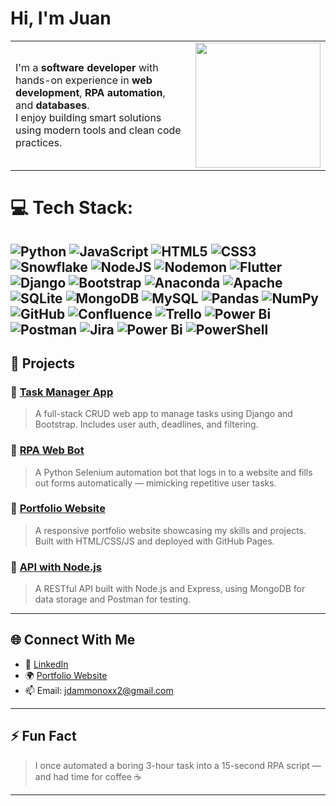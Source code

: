 <h1> Hi, I'm Juan </h1>

<table>
  <tr>
    <td>
       <p>
        I'm a <strong>software developer</strong> with hands-on experience in <strong>web development</strong>, <strong>RPA automation</strong>, and <strong>databases</strong>.<br/>
        I enjoy building smart solutions using modern tools and clean code practices.
      </p>
    </td>
    <td>
    <img src="https://github.com/user-attachments/assets/33223295-77a3-4aec-8d2b-7bdb3d92fa7c" width="200" />
    </td>
  </tr>
</table>


# 💻 Tech Stack:
![Python](https://img.shields.io/badge/python-3670A0?style=for-the-badge&logo=python&logoColor=ffdd54) ![JavaScript](https://img.shields.io/badge/javascript-%23323330.svg?style=for-the-badge&logo=javascript&logoColor=%23F7DF1E) ![HTML5](https://img.shields.io/badge/html5-%23E34F26.svg?style=for-the-badge&logo=html5&logoColor=white) ![CSS3](https://img.shields.io/badge/css3-%231572B6.svg?style=for-the-badge&logo=css3&logoColor=white) ![Snowflake](https://img.shields.io/badge/snowflake-%2329B5E8.svg?style=for-the-badge&logo=snowflake&logoColor=white) ![NodeJS](https://img.shields.io/badge/node.js-6DA55F?style=for-the-badge&logo=node.js&logoColor=white) ![Nodemon](https://img.shields.io/badge/NODEMON-%23323330.svg?style=for-the-badge&logo=nodemon&logoColor=%BBDEAD) ![Flutter](https://img.shields.io/badge/Flutter-%2302569B.svg?style=for-the-badge&logo=Flutter&logoColor=white) ![Django](https://img.shields.io/badge/django-%23092E20.svg?style=for-the-badge&logo=django&logoColor=white) ![Bootstrap](https://img.shields.io/badge/bootstrap-%238511FA.svg?style=for-the-badge&logo=bootstrap&logoColor=white) ![Anaconda](https://img.shields.io/badge/Anaconda-%2344A833.svg?style=for-the-badge&logo=anaconda&logoColor=white) ![Apache](https://img.shields.io/badge/apache-%23D42029.svg?style=for-the-badge&logo=apache&logoColor=white) ![SQLite](https://img.shields.io/badge/sqlite-%2307405e.svg?style=for-the-badge&logo=sqlite&logoColor=white) ![MongoDB](https://img.shields.io/badge/MongoDB-%234ea94b.svg?style=for-the-badge&logo=mongodb&logoColor=white) ![MySQL](https://img.shields.io/badge/mysql-4479A1.svg?style=for-the-badge&logo=mysql&logoColor=white) ![Pandas](https://img.shields.io/badge/pandas-%23150458.svg?style=for-the-badge&logo=pandas&logoColor=white) ![NumPy](https://img.shields.io/badge/numpy-%23013243.svg?style=for-the-badge&logo=numpy&logoColor=white) ![GitHub](https://img.shields.io/badge/github-%23121011.svg?style=for-the-badge&logo=github&logoColor=white) ![Confluence](https://img.shields.io/badge/confluence-%23172BF4.svg?style=for-the-badge&logo=confluence&logoColor=white) ![Trello](https://img.shields.io/badge/Trello-%23026AA7.svg?style=for-the-badge&logo=Trello&logoColor=white) ![Power Bi](https://img.shields.io/badge/power_bi-F2C811?style=for-the-badge&logo=powerbi&logoColor=black) ![Postman](https://img.shields.io/badge/Postman-FF6C37?style=for-the-badge&logo=postman&logoColor=white) ![Jira](https://img.shields.io/badge/jira-%230A0FFF.svg?style=for-the-badge&logo=jira&logoColor=white) ![Power Bi](https://img.shields.io/badge/power_bi-F2C811?style=for-the-badge&logo=powerbi&logoColor=black) ![PowerShell](https://img.shields.io/badge/PowerShell-%235391FE.svg?style=for-the-badge&logo=powershell&logoColor=white)
---

## 🚀 Projects

### 🔹 [Task Manager App](https://github.com/yourusername/task-manager)
> A full-stack CRUD web app to manage tasks using Django and Bootstrap. Includes user auth, deadlines, and filtering.

### 🔹 [RPA Web Bot](https://github.com/yourusername/rpa-web-bot)
> A Python Selenium automation bot that logs in to a website and fills out forms automatically — mimicking repetitive user tasks.

### 🔹 [Portfolio Website](https://github.com/yourusername/portfolio)
> A responsive portfolio website showcasing my skills and projects. Built with HTML/CSS/JS and deployed with GitHub Pages.

### 🔹 [API with Node.js](https://github.com/yourusername/api-nodejs)
> A RESTful API built with Node.js and Express, using MongoDB for data storage and Postman for testing.

---



## 🌐 Connect With Me

- 💼 [LinkedIn](https://linkedin.com/in/yourprofile)
- 🌍 [Portfolio Website](https://yourwebsite.com)
- 📫 Email: jdammonoxx2@gmail.com

---

## ⚡ Fun Fact

> I once automated a boring 3-hour task into a 15-second RPA script — and had time for coffee ☕

---

